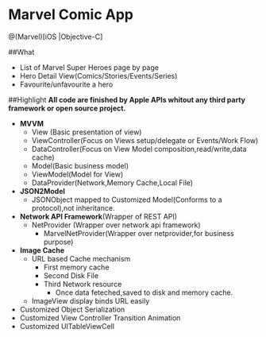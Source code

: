 # Marvel Comic App 

@(Marvel)[iOS |Objective-C]

##What
- List of Marvel Super Heroes page by page
- Hero Detail View(Comics/Stories/Events/Series)
- Favourite/unfavourite a hero 

##Highlight
**All code are finished by Apple APIs whitout any third party framework or open source project.**
-	**MVVM**
	-	View (Basic presentation of view)
	-	ViewController(Focus on Views setup/delegate or Events/Work Flow)
	-	DataController(Focus on View Model composition,read/write,data cache)
	-	Model(Basic business model)
	-	ViewModel(Model for View)
	-	DataProvider(Network,Memory Cache,Local File)
-	**JSON2Model**
	-	JSONObject mapped to Customized Model(Conforms to a protocol),not inheritance.
-	**Network API Framework**(Wrapper of REST API)
	-	NetProvider (Wrapper over network api framework)
		-	MarvelNetProvider(Wrapper over netprovider,for business purpose)
-	**Image Cache**
	-	URL based Cache mechanism
		-	First memory cache
		-	Second Disk File
		-	Third Network resource 
			-	Once data feteched,saved to disk and memory cache.
	-	ImageView display binds URL easily
-	Customized Object Serialization
-	Customized View Controller Transition Animation
-	Customized UITableViewCell

